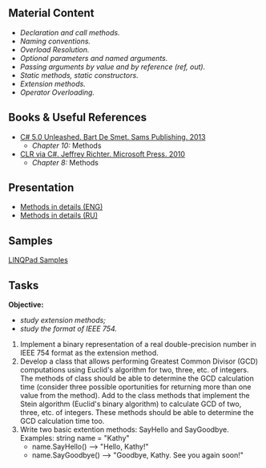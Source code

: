 ## Material Content 
- *Declaration and call methods.*
- *Naming conventions.*
- *Overload Resolution.*
- *Optional parameters and named arguments.*
- *Passing arguments by value and by reference (ref, out).*
- *Static methods, static constructors.*
- *Extension methods.*
- *Operator Overloading.*

## Books & Useful References 
- [C# 5.0 Unleashed. Bart De Smet. Sams Publishing. 2013](https://www.goodreads.com/book/show/16284093-c-5-0-unleashed)
    - *Chapter 10:* Methods
- [CLR via C#. Jeffrey Richter. Microsoft Press. 2010](https://www.goodreads.com/book/show/7121415-clr-via-c)
    - *Chapter 8:* Methods

## Presentation 
- [Methods in details (ENG)](https://github.com/EPM-RD-NETLAB/.NET-Framework-modules/blob/master/M4.%20Methods%20in%20details/Methods%20in%20details.pptx)
- [Methods in details (RU)](https://github.com/EPM-RD-NETLAB/.NET-Framework-modules/blob/master/M4.%20Methods%20in%20details/Methods%20in%20details%20(ru).pptx)

## Samples 
[LINQPad Samples](https://github.com/EPM-RD-NETLAB/.NET-Framework-modules/tree/master/M4.%20Methods%20in%20details/Samples/LINQPad%205)

## Tasks 
**Objective:** 
- *study extension methods;* 
- *study the format of IEEE 754.* 

1. Implement a binary representation of a real double-precision number in IEEE 754 format as the extension method. 
2. Develop a class that allows performing Greatest Common Divisor (GCD) computations using Euclid's algorithm for two, three, etc. of integers. The methods of class should be able to determine the GCD calculation time (consider three possible oportunities for returning more than one value from the method). Add to the class methods that implement the Stein algorithm (Euclid's binary algorithm) to calculate GCD of two, three, etc. of integers. These methods should be able to determine the GCD calculation time too.
3. Write two basic extention methods: SayHello and SayGoodbye. 
   Examples: string name = "Kathy"
    - name.SayHello() --> "Hello, Kathy!"
    - name.SayGoodbye() --> "Goodbye, Kathy. See you again soon!"

